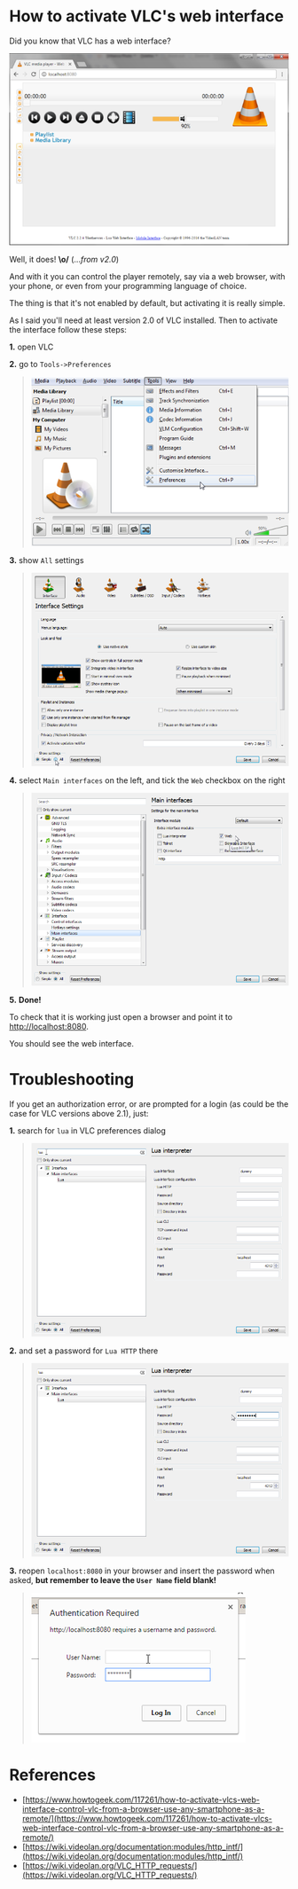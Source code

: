 # How to activate VLC's web interface
Did you know that VLC has a web interface? 

![vlc-web-interface.png](vlc-web-interface.png)

Well, it does! **\o/** (..._from v2.0_)

And with it you can control the player remotely, say via a web browser, with your phone, or even from your programming language of choice.

The thing is that it's not enabled by default, but activating it is really simple.

As I said you'll need at least version 2.0 of VLC installed. Then to activate the interface follow these steps:

 **1.** open VLC

 **2.** go to `Tools->Preferences`

>   ![vlc-preferences.png](vlc-preferences.png)

 **3.** show `All` settings

>  ![vlc-show-all-settings.png](vlc-show-all-settings.png)

 **4.** select `Main interfaces` on the left, and tick the `Web` checkbox on the right

>  ![vlc-show-all-settings.png](vlc-main-interfaces.png)

**5.** **Done!**

To check that it is working just open a browser and point it to [http://localhost:8080](http://localhost:8080).

You should see the web interface.


# Troubleshooting

If you get an authorization error, or are prompted for a login (as could be the case for VLC versions above 2.1), just:

 **1.** search for `lua` in VLC preferences dialog

>   ![vlc-search-lua.png](vlc-search-lua.png)

 **2.** and set a password for `Lua HTTP` there

>   ![vlc-web-interface-password.png](vlc-web-interface-password.png)

 **3.** reopen `localhost:8080` in your browser and insert the password when asked, **but remember to leave the `User Name` field blank!**

>   ![vlc-blank-user.png](vlc-blank-user.png)


# References

 - [https://www.howtogeek.com/117261/how-to-activate-vlcs-web-interface-control-vlc-from-a-browser-use-any-smartphone-as-a-remote/](https://www.howtogeek.com/117261/how-to-activate-vlcs-web-interface-control-vlc-from-a-browser-use-any-smartphone-as-a-remote/)
 - [https://wiki.videolan.org/documentation:modules/http_intf/](https://wiki.videolan.org/documentation:modules/http_intf/)
 - [https://wiki.videolan.org/VLC_HTTP_requests/](https://wiki.videolan.org/VLC_HTTP_requests/)
 
 